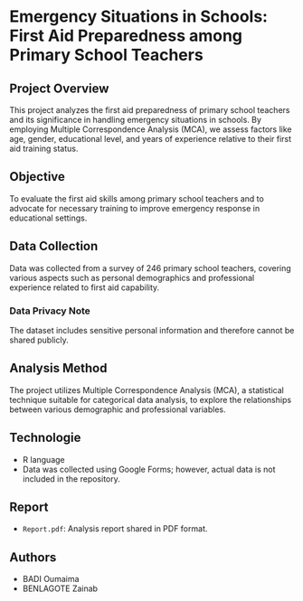 # Emergency Situations in Schools: First Aid Preparedness among Primary School Teachers

## Project Overview

This project analyzes the first aid preparedness of primary school teachers and its significance in handling emergency situations in schools. By employing Multiple Correspondence Analysis (MCA), we assess factors like age, gender, educational level, and years of experience relative to their first aid training status.

## Objective

To evaluate the first aid skills among primary school teachers and to advocate for necessary training to improve emergency response in educational settings.

## Data Collection

Data was collected from a survey of 246 primary school teachers, covering various aspects such as personal demographics and professional experience related to first aid capability.

### Data Privacy Note

The dataset includes sensitive personal information and therefore cannot be shared publicly.

## Analysis Method

The project utilizes Multiple Correspondence Analysis (MCA), a statistical technique suitable for categorical data analysis, to explore the relationships between various demographic and professional variables.


## Technologie

- R language
- Data was collected using Google Forms; however, actual data is not included in the repository.

## Report

- `Report.pdf`: Analysis report shared in PDF format.

## Authors

- BADI Oumaima
- BENLAGOTE Zainab



